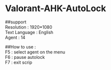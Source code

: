 # Valorant-AHK-AutoLock


##support <br>
Resolution : 1920*1080 <br>
Text Language : English <br>
Agent : 14 <br>

##How to use : <br>
F5 : select agent on the menu <br>
F6 : pause autolock <br>
F7 : exit scrip <br>
